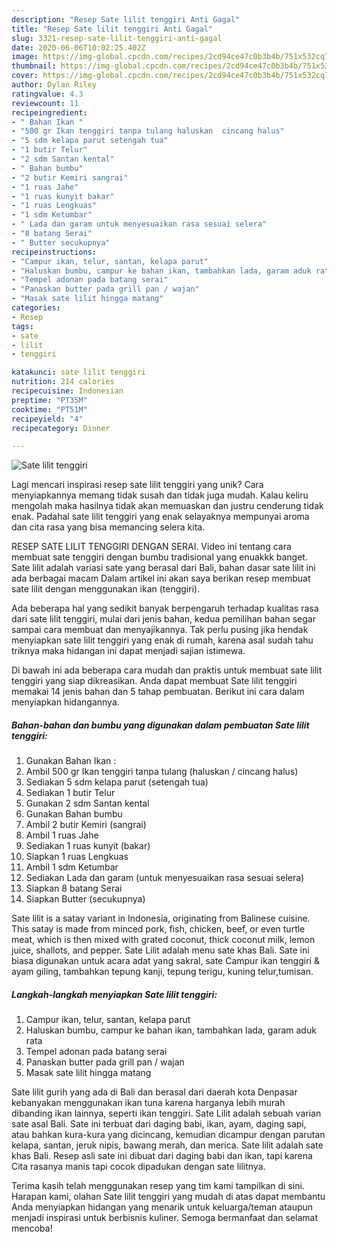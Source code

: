 ```yaml
---
description: "Resep Sate lilit tenggiri Anti Gagal"
title: "Resep Sate lilit tenggiri Anti Gagal"
slug: 3321-resep-sate-lilit-tenggiri-anti-gagal
date: 2020-06-06T10:02:25.402Z
image: https://img-global.cpcdn.com/recipes/2cd94ce47c0b3b4b/751x532cq70/sate-lilit-tenggiri-foto-resep-utama.jpg
thumbnail: https://img-global.cpcdn.com/recipes/2cd94ce47c0b3b4b/751x532cq70/sate-lilit-tenggiri-foto-resep-utama.jpg
cover: https://img-global.cpcdn.com/recipes/2cd94ce47c0b3b4b/751x532cq70/sate-lilit-tenggiri-foto-resep-utama.jpg
author: Dylan Riley
ratingvalue: 4.3
reviewcount: 11
recipeingredient:
- " Bahan Ikan "
- "500 gr Ikan tenggiri tanpa tulang haluskan  cincang halus"
- "5 sdm kelapa parut setengah tua"
- "1 butir Telur"
- "2 sdm Santan kental"
- " Bahan bumbu"
- "2 butir Kemiri sangrai"
- "1 ruas Jahe"
- "1 ruas kunyit bakar"
- "1 ruas Lengkuas"
- "1 sdm Ketumbar"
- " Lada dan garam untuk menyesuaikan rasa sesuai selera"
- "8 batang Serai"
- " Butter secukupnya"
recipeinstructions:
- "Campur ikan, telur, santan, kelapa parut"
- "Haluskan bumbu, campur ke bahan ikan, tambahkan lada, garam aduk rata"
- "Tempel adonan pada batang serai"
- "Panaskan butter pada grill pan / wajan"
- "Masak sate lilit hingga matang"
categories:
- Resep
tags:
- sate
- lilit
- tenggiri

katakunci: sate lilit tenggiri 
nutrition: 214 calories
recipecuisine: Indonesian
preptime: "PT35M"
cooktime: "PT51M"
recipeyield: "4"
recipecategory: Dinner

---
```



![Sate lilit tenggiri](https://img-global.cpcdn.com/recipes/2cd94ce47c0b3b4b/751x532cq70/sate-lilit-tenggiri-foto-resep-utama.jpg)

Lagi mencari inspirasi resep sate lilit tenggiri yang unik? Cara menyiapkannya memang tidak susah dan tidak juga mudah. Kalau keliru mengolah maka hasilnya tidak akan memuaskan dan justru cenderung tidak enak. Padahal sate lilit tenggiri yang enak selayaknya mempunyai aroma dan cita rasa yang bisa memancing selera kita.

RESEP SATE LILIT TENGGIRI DENGAN SERAI. Video ini tentang cara membuat sate tenggiri dengan bumbu tradisional yang enuakkk banget. Sate lilit adalah variasi sate yang berasal dari Bali, bahan dasar sate lilit ini ada berbagai macam Dalam artikel ini akan saya berikan resep membuat sate lilit dengan menggunakan ikan (tenggiri).

Ada beberapa hal yang sedikit banyak berpengaruh terhadap kualitas rasa dari sate lilit tenggiri, mulai dari jenis bahan, kedua pemilihan bahan segar sampai cara membuat dan menyajikannya. Tak perlu pusing jika hendak menyiapkan sate lilit tenggiri yang enak di rumah, karena asal sudah tahu triknya maka hidangan ini dapat menjadi sajian istimewa.


Di bawah ini ada beberapa cara mudah dan praktis untuk membuat sate lilit tenggiri yang siap dikreasikan. Anda dapat membuat Sate lilit tenggiri memakai 14 jenis bahan dan 5 tahap pembuatan. Berikut ini cara dalam menyiapkan hidangannya.

<!--inarticleads1-->

##### Bahan-bahan dan bumbu yang digunakan dalam pembuatan Sate lilit tenggiri:

1. Gunakan  Bahan Ikan :
1. Ambil 500 gr Ikan tenggiri tanpa tulang (haluskan / cincang halus)
1. Sediakan 5 sdm kelapa parut (setengah tua)
1. Sediakan 1 butir Telur
1. Gunakan 2 sdm Santan kental
1. Gunakan  Bahan bumbu
1. Ambil 2 butir Kemiri (sangrai)
1. Ambil 1 ruas Jahe
1. Sediakan 1 ruas kunyit (bakar)
1. Siapkan 1 ruas Lengkuas
1. Ambil 1 sdm Ketumbar
1. Sediakan  Lada dan garam (untuk menyesuaikan rasa sesuai selera)
1. Siapkan 8 batang Serai
1. Siapkan  Butter (secukupnya)


Sate lilit is a satay variant in Indonesia, originating from Balinese cuisine. This satay is made from minced pork, fish, chicken, beef, or even turtle meat, which is then mixed with grated coconut, thick coconut milk, lemon juice, shallots, and pepper. Sate Lilit adalah menu sate khas Bali. Sate ini biasa digunakan untuk acara adat yang sakral, sate Campur ikan tenggiri &amp; ayam giling, tambahkan tepung kanji, tepung terigu, kuning telur,tumisan. 

<!--inarticleads2-->

##### Langkah-langkah menyiapkan Sate lilit tenggiri:

1. Campur ikan, telur, santan, kelapa parut
1. Haluskan bumbu, campur ke bahan ikan, tambahkan lada, garam aduk rata
1. Tempel adonan pada batang serai
1. Panaskan butter pada grill pan / wajan
1. Masak sate lilit hingga matang


Sate lilit gurih yang ada di Bali dan berasal dari daerah kota Denpasar kebanyakan menggunakan ikan tuna karena harganya lebih murah dibanding ikan lainnya, seperti ikan tenggiri. Sate Lilit adalah sebuah varian sate asal Bali. Sate ini terbuat dari daging babi, ikan, ayam, daging sapi, atau bahkan kura-kura yang dicincang, kemudian dicampur dengan parutan kelapa, santan, jeruk nipis, bawang merah, dan merica. Sate lilit adalah sate khas Bali. Resep asli sate ini dibuat dari daging babi dan ikan, tapi karena Cita rasanya manis tapi cocok dipadukan dengan sate lilitnya. 

Terima kasih telah menggunakan resep yang tim kami tampilkan di sini. Harapan kami, olahan Sate lilit tenggiri yang mudah di atas dapat membantu Anda menyiapkan hidangan yang menarik untuk keluarga/teman ataupun menjadi inspirasi untuk berbisnis kuliner. Semoga bermanfaat dan selamat mencoba!
